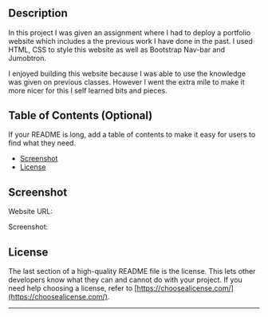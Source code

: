 # <Bootstrap-Portfolio>

## Description

In this project I was given an assignment where I had to deploy a portfolio website which includes a the previous work I have done in the past. 
I used HTML, CSS to style this website as well as Bootstrap Nav-bar and Jumobtron.

I enjoyed building this website because I was able to use the knowledge was given on previous classes. However I went the extra mile to make it more nicer for this I self learned bits and pieces.

## Table of Contents (Optional)

If your README is long, add a table of contents to make it easy for users to find what they need.

- [Screenshot](#Screenshot)
- [License](#license)

## Screenshot

Website URL: 

Screenshot: 


## License

The last section of a high-quality README file is the license. This lets other developers know what they can and cannot do with your project. If you need help choosing a license, refer to [https://choosealicense.com/](https://choosealicense.com/).

---